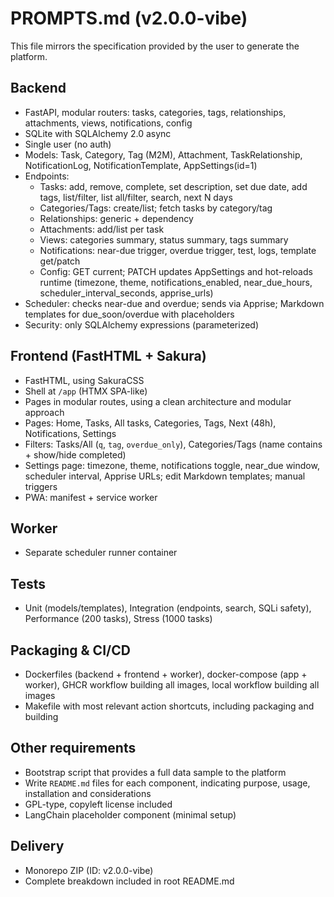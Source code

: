 # PROMPTS.md (v2.0.0-vibe)

This file mirrors the specification provided by the user to generate the platform.

## Backend
- FastAPI, modular routers: tasks, categories, tags, relationships, attachments, views, notifications, config
- SQLite with SQLAlchemy 2.0 async
- Single user (no auth)
- Models: Task, Category, Tag (M2M), Attachment, TaskRelationship, NotificationLog, NotificationTemplate, AppSettings(id=1)
- Endpoints:
  - Tasks: add, remove, complete, set description, set due date, add tags, list/filter, list all/filter, search, next N days
  - Categories/Tags: create/list; fetch tasks by category/tag
  - Relationships: generic + dependency
  - Attachments: add/list per task
  - Views: categories summary, status summary, tags summary
  - Notifications: near-due trigger, overdue trigger, test, logs, template get/patch
  - Config: GET current; PATCH updates AppSettings and hot-reloads runtime (timezone, theme, notifications_enabled, near_due_hours, scheduler_interval_seconds, apprise_urls)
- Scheduler: checks near-due and overdue; sends via Apprise; Markdown templates for due_soon/overdue with placeholders
- Security: only SQLAlchemy expressions (parameterized)

## Frontend (FastHTML + Sakura)
- FastHTML, using SakuraCSS
- Shell at `/app` (HTMX SPA-like)
- Pages in modular routes, using a clean architecture and modular approach
- Pages: Home, Tasks, All tasks, Categories, Tags, Next (48h), Notifications, Settings
- Filters: Tasks/All (`q`, `tag`, `overdue_only`), Categories/Tags (name contains + show/hide completed)
- Settings page: timezone, theme, notifications toggle, near_due window, scheduler interval, Apprise URLs; edit Markdown templates; manual triggers
- PWA: manifest + service worker

## Worker
- Separate scheduler runner container

## Tests
- Unit (models/templates), Integration (endpoints, search, SQLi safety), Performance (200 tasks), Stress (1000 tasks)

## Packaging & CI/CD
- Dockerfiles (backend + frontend + worker), docker-compose (app + worker), GHCR workflow building all images, local workflow building all images
- Makefile with most relevant action shortcuts, including packaging and building

## Other requirements
- Bootstrap script that provides a full data sample to the platform
- Write `README.md` files for each component, indicating purpose, usage, installation and considerations
- GPL-type, copyleft license included
- LangChain placeholder component (minimal setup)

## Delivery
- Monorepo ZIP (ID: v2.0.0-vibe)
- Complete breakdown included in root README.md
